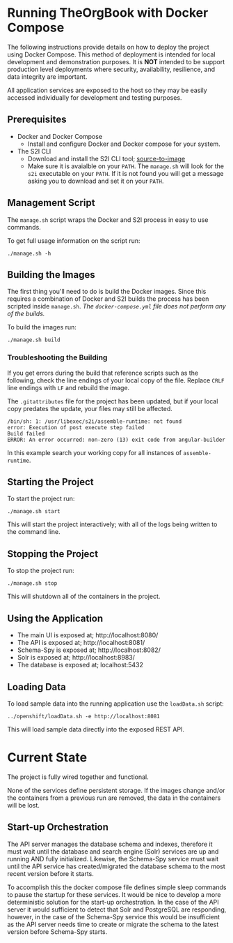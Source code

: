 # Running TheOrgBook with Docker Compose

The following instructions provide details on how to deploy the project using Docker Compose.  This method of deployment is intended for local development and demonstration purposes.  It is **NOT** intended to be support production level deployments where security, availability, resilience, and data integrity are important.

All application services are exposed to the host so they may be easily accessed individually for development and testing purposes.

## Prerequisites

* Docker and Docker Compose
  * Install and configure Docker and Docker compose for your system.
* The S2I CLI
  * Download and install the S2I CLI tool; [source-to-image](https://github.com/openshift/source-to-image)
  * Make sure it is avaialble on your `PATH`.  The `manage.sh` will look for the `s2i` executable on your `PATH`.  If it is not found you will get a message asking you to download and set it on your `PATH`.

## Management Script

The `manage.sh` script wraps the Docker and S2I process in easy to use commands.

To get full usage information on the script run:
```
./manage.sh -h
```
  
## Building the Images

The first thing you'll need to do is build the Docker images.  Since this requires a combination of Docker and S2I builds the process has been scripted inside `manage.sh`.  _The `docker-compose.yml` file does not perform any of the builds._

To build the images run:
```
./manage.sh build
```

### Troubleshooting the Building

If you get errors during the build that reference scripts such as the following, check the line endings of your local copy of the file.  Replace `CRLF` line endings with `LF` and rebuild the image.

The `.gitattributes` file for the project has been updated, but if your local copy predates the update, your files may still be affected.

```
/bin/sh: 1: /usr/libexec/s2i/assemble-runtime: not found
error: Execution of post execute step failed
Build failed
ERROR: An error occurred: non-zero (13) exit code from angular-builder
```

In this example search your working copy for all instances of `assemble-runtime`.

## Starting the Project

To start the project run:
```
./manage.sh start
```

This will start the project interactively; with all of the logs being written to the command line.

## Stopping the Project

To stop the project run:
```
./manage.sh stop
```

This will shutdown all of the containers in the project.

## Using the Application

* The main UI is exposed at; http://localhost:8080/
* The API is exposed at; http://localhost:8081/
* Schema-Spy is exposed at; http://localhost:8082/
* Solr is exposed at; http://localhost:8983/
* The database is exposed at; localhost:5432

## Loading Data

To load sample data into the running application use the `loadData.sh` script:
```
../openshift/loadData.sh -e http://localhost:8081
```

This will load sample data directly into the exposed REST API.

# Current State

The project is fully wired together and functional.

None of the services define persistent storage.  If the images change and/or the containers from a previous run are removed, the data in the containers will be lost.

## Start-up Orchestration

The API server manages the database schema and indexes, therefore it must wait until the database and search engine (Solr) services are up and running AND fully initialized.  Likewise, the Schema-Spy service must wait until the API service has created/migrated the database schema to the most recent version before it starts.

To accomplish this the docker compose file defines simple sleep commands to pause the startup for these services.  It would be nice to develop a more deterministic solution for the start-up orchestration.  In the case of the API server it would sufficient to detect that Solr and PostgreSQL are responding, however, in the case of the Schema-Spy service this would be insufficient as the API server needs time to create or migrate the schema to the latest version before Schema-Spy starts.
